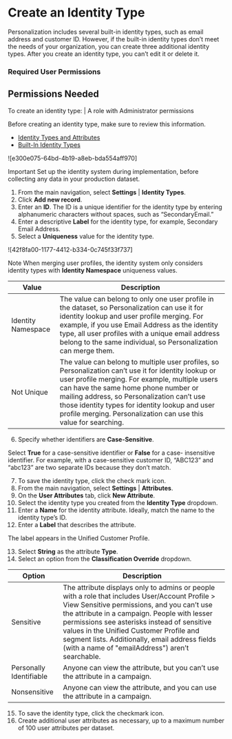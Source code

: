 

# Create an Identity Type

Personalization includes several built-in identity types, such as email
address and customer ID. However, if the built-in identity types don’t meet
the needs of your organization, you can create three additional identity
types. After you create an identity type, you can’t edit it or delete it.

### Required User Permissions

Permissions Needed  
---  
To create an identity type: | A role with Administrator permissions  
  
Before creating an identity type, make sure to review this information.

  * [Identity Types and Attributes](https://help.salesforce.com/s/articleView?id=sf.mc_pers_identity_type_attributes.htm&language=en_US&type=5 "Personalization’s identity system uses deterministic matching to create a Unified Customer Profile for each of your customers. Specific identifiers, called identity types, determine how to process web events, API events, and channel events to identify users from various sources. Personalization includes several built-in identity types, such as email address and customer ID. If the built-in identity types don’t meet the needs of your organization, you can create additional identity types.")
  * [Built-In Identity Types](https://help.salesforce.com/s/articleView?id=sf.mc_pers_identity_type_built_in.htm&language=en_US&type=5 "Identity types are specific identifiers that determine how Personalization processes web events, API events, and channel events to identify users from various sources. Personalization includes several built-in identity types, such as email address and customer ID. The built-in identity types don’t require configuration other than setting up event capture mechanisms, such as the sitemap or ETL jobs.")

![e300e075-64bd-4b19-a8eb-bda554aff970]

Important Set up the identity system during implementation, before collecting
any data in your production dataset.

  1. From the main navigation, select **Settings** | **Identity Types**.
  2. Click **Add new record**.
  3. Enter an **ID**. The ID is a unique identifier for the identity type by entering alphanumeric characters without spaces, such as “SecondaryEmail.”
  4. Enter a descriptive **Label** for the identity type, for example, Secondary Email Address.
  5. Select a **Uniqueness** value for the identity type.

![42f8fa00-1177-4412-b334-0c745f33f737]

Note When merging user profiles, the identity system only considers identity
types with **Identity Namespace** uniqueness values.

Value | Description  
---|---  
Identity Namespace | The value can belong to only one user profile in the dataset, so Personalization can use it for identity lookup and user profile merging. For example, if you use Email Address as the identity type, all user profiles with a unique email address belong to the same individual, so Personalization can merge them.  
Not Unique | The value can belong to multiple user profiles, so Personalization can’t use it for identity lookup or user profile merging. For example, multiple users can have the same home phone number or mailing address, so Personalization can’t use those identity types for identity lookup and user profile merging. Personalization can use this value for searching.  
  
  6. Specify whether identifiers are **Case-Sensitive**. 

Select **True** for a case-sensitive identifier or **False** for a case-
insensitive identifier. For example, with a case-sensitive customer ID,
“ABC123” and “abc123” are two separate IDs because they don’t match.

  7. To save the identity type, click the check mark icon.
  8. From the main navigation, select **Settings** | **Attributes**.
  9. On the **User Attributes** tab, click **New Attribute**.
  10. Select the identity type you created from the **Identity Type** dropdown.
  11. Enter a **Name** for the identity attribute. Ideally, match the name to the identity type’s ID.
  12. Enter a **Label** that describes the attribute.

The label appears in the Unified Customer Profile.

  13. Select **String** as the attribute **Type**.
  14. Select an option from the **Classification Override** dropdown.

Option | Description  
---|---  
Sensitive | The attribute displays only to admins or people with a role that includes User/Account Profile > View Sensitive permissions, and you can’t use the attribute in a campaign. People with lesser permissions see asterisks instead of sensitive values in the Unified Customer Profile and segment lists. Additionally, email address fields (with a name of "emailAddress") aren’t searchable.  
Personally Identifiable | Anyone can view the attribute, but you can’t use the attribute in a campaign.  
Nonsensitive | Anyone can view the attribute, and you can use the attribute in a campaign.  
  
  15. To save the identity type, click the checkmark icon.
  16. Create additional user attributes as necessary, up to a maximum number of 100 user attributes per dataset.

